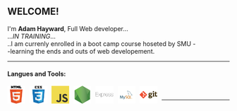 ## WELCOME!

I'm **Adam Hayward**, Full Web developer...<br/>..._IN TRAINING_...<br/>..I am currenly enrolled in a boot camp course hoseted by SMU -<br/> -learning the ends and outs of web developement.

---

#### Langues and Tools:

<img alt="HTML" style="float:left;margin-right:10px;width:40px" src="https://raw.githubusercontent.com/github/explore/80688e429a7d4ef2fca1e82350fe8e3517d3494d/topics/html/html.png"/>
<img alt="CSS" style="float:left;margin-right:10px;width:40px" src="https://raw.githubusercontent.com/github/explore/80688e429a7d4ef2fca1e82350fe8e3517d3494d/topics/css/css.png"/>
<img alt="Java Script" style="float:left;margin-right:10px;width:40px"src="https://raw.githubusercontent.com/github/explore/80688e429a7d4ef2fca1e82350fe8e3517d3494d/topics/javascript/javascript.png"/>
<img alt="Node.js" style="float:left;margin-right:10px;width:40px" src="https://raw.githubusercontent.com/github/explore/80688e429a7d4ef2fca1e82350fe8e3517d3494d/topics/nodejs/nodejs.png"/>
<img alt="Express" style="float:left;margin-right:10px;width:40px" src="https://raw.githubusercontent.com/github/explore/80688e429a7d4ef2fca1e82350fe8e3517d3494d/topics/express/express.png"/>
<img alt="MySQL" style="float:left;margin-right:10px;width:40px" src="https://raw.githubusercontent.com/github/explore/80688e429a7d4ef2fca1e82350fe8e3517d3494d/topics/mysql/mysql.png"/>
<img alt="Git" style="float:left;margin-right:10px;width:40px" src="https://raw.githubusercontent.com/github/explore/80688e429a7d4ef2fca1e82350fe8e3517d3494d/topics/git/git.png"/><br/>

---
